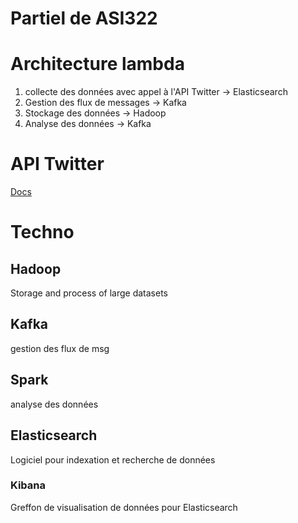 Partiel de ASI322
===

# Architecture lambda

1. collecte des données avec appel à l'API Twitter -> Elasticsearch
2. Gestion des flux de messages -> Kafka
3. Stockage des données -> Hadoop
4. Analyse des données -> Kafka

# API Twitter

[Docs](https://developer.twitter.com/en/docs)

# Techno

## Hadoop

Storage and process of large datasets

## Kafka
gestion des flux de msg

## Spark
analyse des données

## Elasticsearch

Logiciel pour indexation et recherche de données

### Kibana

Greffon de visualisation de données pour Elasticsearch